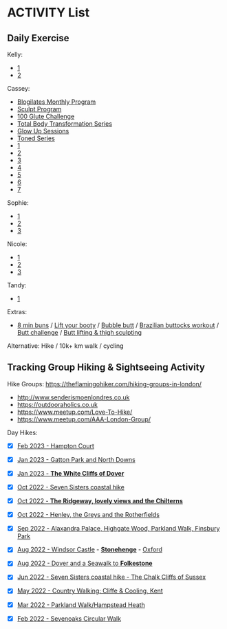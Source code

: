 # ACTIVITY List

## Daily Exercise 

Kelly:
- [1](https://www.youtube.com/watch?v=jaqciTxwDoE)
- [2](https://www.youtube.com/watch?v=Q1SHe5IPtk8)

Cassey:
- [Blogilates Monthly Program](https://www.blogilates.com/blog/new-beginners-calendar-2-0-for-2015/)
- [Sculpt Program](https://www.blogilates.com/blog/28daysummersculpt/)
- [100 Glute Challenge](https://www.youtube.com/playlist?list=PLSCcAGyv98idAYy_syDOjnnZ5E362V-wK)
- [Total Body Transformation Series](https://www.youtube.com/playlist?list=PLSCcAGyv98idtpf9ieOEyWtpVXgnLxvZt)
- [Glow Up Sessions](https://www.youtube.com/playlist?list=PLSCcAGyv98icXNi46_I3t-qy58p846WPr)
- [Toned Series](https://www.youtube.com/playlist?list=PLSCcAGyv98ick76ygMkdu7PuRFfpn8ixM)
- [1](https://www.youtube.com/watch?v=CKe6EYSzmtU)
- [2](https://www.youtube.com/watch?v=inL-zRXWpkk)
- [3](https://www.youtube.com/watch?v=s0CkBw5Wock)
- [4](https://www.youtube.com/watch?v=aE4j3KR5m54)
- [5](https://www.youtube.com/watch?v=cyh82HKddUc)
- [6](https://www.youtube.com/watch?v=QhxwCPwCrOQ)
- [7](https://www.youtube.com/watch?v=Yd0ywRGT-zg)

Sophie:
- [1](https://www.youtube.com/watch?v=sQVFoWGjD4k)
- [2](https://www.youtube.com/watch?v=nHxdKUI_r_g)
- [3](https://www.youtube.com/watch?v=VvrHo1NDITY)

Nicole:
- [1](https://www.youtube.com/watch?v=koTzaUu7Vws)
- [2](https://www.youtube.com/watch?v=GTZioQTSy8o)
- [3](https://www.youtube.com/watch?v=_HnWLkHL1hU)

Tandy:
- [1](https://www.youtube.com/watch?v=_CDbPNZx5Ao)

Extras: 
- [8 min buns](https://www.youtube.com/watch?v=bMnW7bbkV6Q)
/ [Lift your booty](https://www.youtube.com/watch?v=j0rgbfeRFVA)
/ [Bubble butt](https://www.youtube.com/watch?v=faQ9lkjiRaM)
/ [Brazilian buttocks workout](https://www.youtube.com/watch?v=Qow5XgDqEdo)
/ [Butt challenge](https://www.youtube.com/watch?v=rwVzamFR-tg)
/ [Butt lifting & thigh sculpting](https://www.youtube.com/watch?v=h_rAyZgbSPM)


Alternative: Hike / 10k+ km walk / cycling

## Tracking Group Hiking & Sightseeing Activity

Hike Groups: https://theflamingohiker.com/hiking-groups-in-london/
- http://www.senderismoenlondres.co.uk
- https://outdooraholics.co.uk
- https://www.meetup.com/Love-To-Hike/
- https://www.meetup.com/AAA-London-Group/

Day Hikes:
- [x] [Feb 2023 - Hampton Court](http://www.senderismoenlondres.co.uk/beginner-walkers-hampton-court-circular-walk.html)
- [x] [Jan 2023 - Gatton Park and North Downs](http://www.senderismoenlondres.co.uk/events/gatton-park-and-north-downs-way.html)
- [x] [Jan 2023 - **The White Cliffs of Dover**](https://www.youtube.com/watch?v=yNMRcbNbU9w)
- [x] [Oct 2022 - Seven Sisters coastal hike](https://www.alltrails.com/en-gb/trail/england/east-sussex/seven-sisters)
- [x] [Oct 2022 - **The Ridgeway, lovely views and the Chilterns**](http://www.senderismoenlondres.co.uk/events/the-ridgeway-lovely-views-and-the-chilterns-hiking-uk.html)
- [x] [Oct 2022 - Henley, the Greys and the Rotherfields](https://www.alltrails.com/explore/trail/england/oxfordshire/henley-the-greys-and-the-rotherfields?u=i)
- [x] [Sep 2022 - Alaxandra Palace, Highgate Wood, Parkland Walk, Finsbury Park](https://www.alltrails.com/en-gb/trail/england/london/parkland-walk)
- [x] [Aug 2022 - Windsor Castle](https://www.windsor.gov.uk/things-to-do/windsor-castle-p43983) - [**Stonehenge**](https://www.english-heritage.org.uk/visit/places/stonehenge/) - [Oxford](https://oxfordcity.co.uk)
- [x] [Aug 2022 - Dover and a Seawalk to **Folkestone**](https://www.youtube.com/watch?v=EYPWkXJpBCk)
- [x] [Jun 2022 - Seven Sisters coastal hike - The Chalk Cliffs of Sussex](https://www.youtube.com/watch?v=IQuccORLDxQ)
- [x] [May 2022 - Country Walking: Cliffe & Cooling, Kent](https://www.google.com/search?q=Cliffe+Cooling+Kent&hl=tr&source=lnms&tbm=isch&sa=X&ved=2ahUKEwiujbS119X5AhWaS0EAHeH-CwIQ_AUoAnoECAIQBA&biw=1792&bih=898&dpr=2)
- [x] [Mar 2022 - Parkland Walk/Hampstead Heath](https://www.cityoflondon.gov.uk/things-to-do/green-spaces/hampstead-heath)
- [x] [Feb 2022 - Sevenoaks Circular Walk](https://www.alltrails.com/england/kent/sevenoaks/walking)



